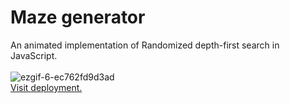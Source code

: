 # Maze generator
An animated implementation of Randomized depth-first search in JavaScript.\
\
![ezgif-6-ec762fd9d3ad](https://user-images.githubusercontent.com/45922387/131059885-2cbf67c8-872d-442b-b811-26d38528efab.gif)\
[Visit deployment.](https://elliot-mb.github.io/projects/maze/index.html)

